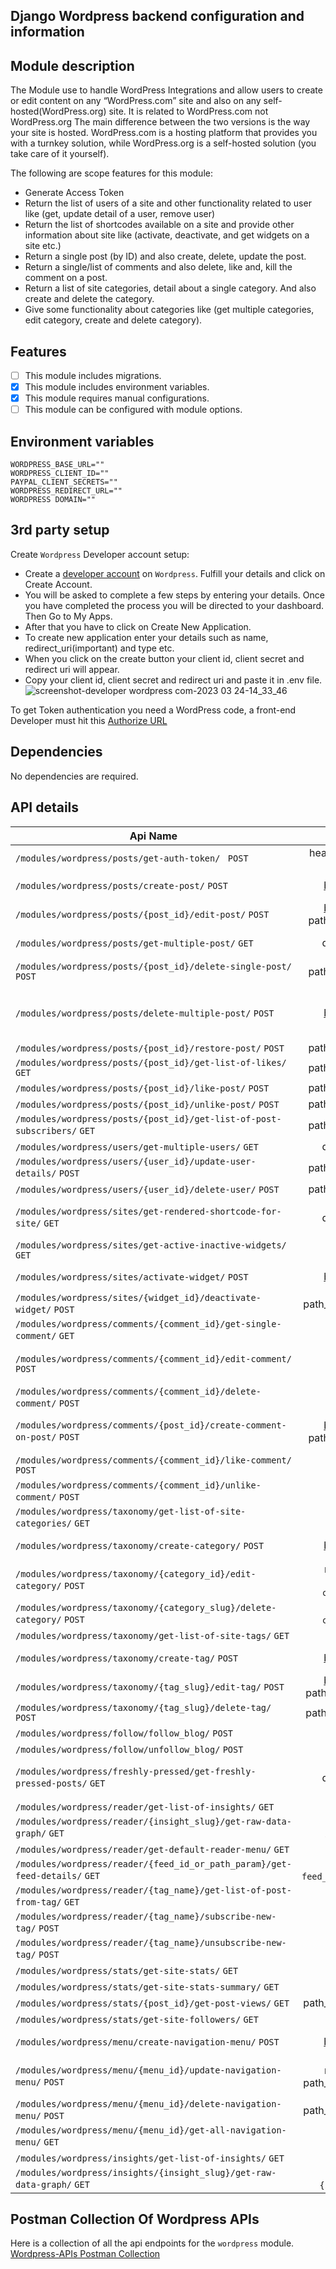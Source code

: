 ## Django Wordpress backend configuration and information

## Module description

The Module use to handle WordPress Integrations and allow users to create or edit content on any “WordPress.com” site
and also on any self-hosted(WordPress.org) site.
It is related to WordPress.com not WordPress.org The main difference between the two versions is the way your site is
hosted. WordPress.com is a hosting platform that provides you with a turnkey solution, while WordPress.org is a
self-hosted solution (you take care of it yourself).

The following are scope features for this module:

- Generate Access Token
- Return the list of users of a site and other functionality related to user like (get, update detail of a user, remove
  user)
- Return the list of shortcodes available on a site and provide other information about site like (activate, deactivate,
  and get widgets on a site etc.)
- Return a single post (by ID) and also create, delete, update the post.
- Return a single/list of comments and also delete, like and, kill the comment on a post.
- Return a list of site categories, detail about a single category. And also create and delete the category.
- Give some functionality about categories like (get multiple categories, edit category, create and delete category).

## Features

- [ ] This module includes migrations.
- [x] This module includes environment variables.
- [x] This module requires manual configurations.
- [ ] This module can be configured with module options.

## Environment variables

```dotenv
WORDPRESS_BASE_URL=""
WORDPRESS_CLIENT_ID=""
PAYPAL_CLIENT_SECRETS=""
WORDPRESS_REDIRECT_URL=""
WORDPRESS DOMAIN=""
```

## 3rd party setup

Create `Wordpress` Developer account setup:

- Create a [developer account](https://login.wordpress.org/register?locale=en_US) on `Wordpress`. Fulfill your details
  and click on Create Account.
- You will be asked to complete a few steps by entering your details. Once you have completed the process you will be
  directed to your dashboard. Then Go to My Apps.
- After that you have to click on Create New Application.
- To create new application enter your details such as name, redirect_uri(important) and type etc.
- When you click on the create button your client id, client secret and redirect uri will appear.
- Copy your client id, client secret and redirect uri and paste it in .env file.
  ![screenshot-developer wordpress com-2023 03 24-14_33_46](https://user-images.githubusercontent.com/120275623/227482252-4b579e05-34af-4c5e-bc02-a289dd6ecdb4.png)

To get Token authentication you need a WordPress code, a front-end Developer must hit
this [Authorize URL](https://public-api.wordpress.com/oauth2/authorize?client_id={client_id}&redirect_uri={uri}&response_type=code)

## Dependencies

No dependencies are required.

## API details

| Api Name                                                                    |                                      Param                                       | Description                                                                                                                                                                                                                                                                                                                |
|-----------------------------------------------------------------------------|:--------------------------------------------------------------------------------:|:---------------------------------------------------------------------------------------------------------------------------------------------------------------------------------------------------------------------------------------------------------------------------------------------------------------------------|
| `/modules/wordpress/posts/get-auth-token/ `  `POST`                         |                             headers `wordpress-code`                             | Provide Auth Token to perform further Authentication                                                                                                                                                                                                                                                                       |
| `/modules/wordpress/posts/create-post/` `POST`                              |               [body_params](#Postman-Collection-Of-Wordpress-APIs)               | Create a post on WordPress. Required the request body. For details about request body visit the given link  https://developer.wordpress.com/docs/api/1.1/post/sites/%24site/posts/new/                                                                                                                                     |
| `/modules/wordpress/posts/{post_id}/edit-post/`  `POST`                     | [body_params](#Postman-Collection-Of-Wordpress-APIs) <br/> path_param `post_id`  | Edit a post on WordPress. Required the request body. For details about request body visit the given link  https://developer.wordpress.com/docs/api/1.1/post/sites/%24site/posts/%24post_ID/                                                                                                                                |
| `/modules/wordpress/posts/get-multiple-post/`   `GET`                       |                                   query_params                                   | Get a list of matching posts. User can use optional query params. For details about query params visit the given link below https://developer.wordpress.com/docs/api/1.1/get/sites/%24site/posts/                                                                                                                          |
| `/modules/wordpress/posts/{post_id}/delete-single-post/` `POST`             |                               path_param `post_id`                               | Delete a post. Note: If the trash is enabled, this request will send the post to the trash. A second request will permanently delete the post.                                                                                                                                                                             |
| `/modules/wordpress/posts/delete-multiple-post/`  `POST`                    |               [body_params](#Postman-Collection-Of-Wordpress-APIs)               | Delete multiple posts. Note: If the trash is enabled, this request will send non-trashed posts to the trash. Trashed posts will be permanently deleted. Required the request body. For details about request body visit the given link below https://developer.wordpress.com/docs/api/1.1/post/sites/%24site/posts/delete/ |
| `/modules/wordpress/posts/{post_id}/restore-post/`  `POST`                  |                               path_param `post_id`                               | Restore multiple posts.                                                                                                                                                                                                                                                                                                    |
| `/modules/wordpress/posts/{post_id}/get-list-of-likes/`  `GET`              |                               path_param `post_id`                               | Get a list of the likes for a post.                                                                                                                                                                                                                                                                                        |
| `/modules/wordpress/posts/{post_id}/like-post/`   `POST`                    |                               path_param `post_id`                               | Like a post.                                                                                                                                                                                                                                                                                                               |
| `/modules/wordpress/posts/{post_id}/unlike-post/`  `POST`                   |                               path_param `post_id`                               | Unlike a post                                                                                                                                                                                                                                                                                                              |
| `/modules/wordpress/posts/{post_id}/get-list-of-post-subscribers/` `GET`    |                               path_param `post_id`                               | Get a list of the specified post's subscribers.                                                                                                                                                                                                                                                                            |
| `/modules/wordpress/users/get-multiple-users/`  `GET`                       |                                   query_params                                   | List the users of a site.                                                                                                                                                                                                                                                                                                  |
| `/modules/wordpress/users/{user_id}/update-user-details/` `POST`            |                               path_param `user_id`                               | Update details of a user of a site.                                                                                                                                                                                                                                                                                        |
| `/modules/wordpress/users/{user_id}/delete-user/`  `POST`                   |                               path_param `user_id`                               | Delete a User                                                                                                                                                                                                                                                                                                              |
| `/modules/wordpress/sites/get-rendered-shortcode-for-site/`     `GET`       |                                   query_params                                   | Get a rendered shortcode for a site. Note: The current user must have publishing access. User have to you required query params. For details about query params visit the given link below https://developer.wordpress.com/docs/api/1.1/get/sites/%24site/shortcodes/render/                                               |
| `/modules/wordpress/sites/get-active-inactive-widgets/`    `GET`            |                                       None                                       | Retrieve the active and inactive widgets for a site.                                                                                                                                                                                                                                                                       |
| `/modules/wordpress/sites/activate-widget/`   `POST`                        |               [body_params](#Postman-Collection-Of-Wordpress-APIs)               | Activate a widget on a site. Required the request body. For details about request body visit the given link below https://developer.wordpress.com/docs/api/1.1/post/sites/%24site/widgets/new/                                                                                                                             |
| `/modules/wordpress/sites/{widget_id}/deactivate-widget/` `POST`            |                              path_param `widget_id`                              | Deactivate a widget on a site.                                                                                                                                                                                                                                                                                             |
| `/modules/wordpress/comments/{comment_id}/get-single-comment/`  `GET`       |                             path_param `comment_id`                              | Get a single comment.                                                                                                                                                                                                                                                                                                      |
| `/modules/wordpress/comments/{comment_id}/edit-comment/`   `POST`           |                             path_param `comment_id`                              | Edit a comment Required the request body. For details about request body visit the given link below https://developer.wordpress.com/docs/api/1.1/post/sites/%24site/comments/%24comment_ID/                                                                                                                                |
| `/modules/wordpress/comments/{comment_id}/delete-comment/`  `POST`          |                             path_param `comment_id`                              | Delete a comment                                                                                                                                                                                                                                                                                                           |
| `/modules/wordpress/comments/{post_id}/create-comment-on-post/`  `POST`     | [body_params](#Postman-Collection-Of-Wordpress-APIs) <br/> path_param `post_id`  | Creates a comment on post Required the request body. For details about request body visit the given link below https://developer.wordpress.com/docs/api/1.1/post/sites/%24site/posts/%24post_ID/replies/new/                                                                                                               |
| `/modules/wordpress/comments/{comment_id}/like-comment/`  `POST`            |                             path_param `comment_id`                              | Like a comment                                                                                                                                                                                                                                                                                                             |
| `/modules/wordpress/comments/{comment_id}/unlike-comment/`  `POST`          |                             path_param `comment_id`                              | Unlike a comment                                                                                                                                                                                                                                                                                                           |
| `/modules/wordpress/taxonomy/get-list-of-site-categories/` `GET`            |                                       None                                       | Get a list of a site's categories.                                                                                                                                                                                                                                                                                         |
| `/modules/wordpress/taxonomy/create-category/`   `POST`                     |               [body_params](#Postman-Collection-Of-Wordpress-APIs)               | Create a new category. Required the request body. For details about request body visit the given link below https://developer.wordpress.com/docs/api/1.1/post/sites/%24site/categories/new/                                                                                                                                |
| `/modules/wordpress/taxonomy/{category_id}/edit-category/` `POST`           |                  request.body <br/> path_param `category_slug`                   | Edit a category. Required the request body. For details about request body visit the given link below https://developer.wordpress.com/docs/api/1.1/post/sites/%24site/categories/slug:%24category/                                                                                                                         |
| `/modules/wordpress/taxonomy/{category_slug}/delete-category/`  `POST`      |                            path_param `category_slug`                            | Delete a category.                                                                                                                                                                                                                                                                                                         |
| `/modules/wordpress/taxonomy/get-list-of-site-tags/`  `GET`                 |                                       None                                       | Get a list of a site's tags.                                                                                                                                                                                                                                                                                               |
| `/modules/wordpress/taxonomy/create-tag/`   `POST`                          |               [body_params](#Postman-Collection-Of-Wordpress-APIs)               | Create a new Tag.Required the request body. For details about request body visit the given link below https://developer.wordpress.com/docs/api/1.1/post/sites/%24site/tags/new/                                                                                                                                            |
| `/modules/wordpress/taxonomy/{tag_slug}/edit-tag/`  `POST`                  | [body_params](#Postman-Collection-Of-Wordpress-APIs) <br/> path_param `tag_slug` | Edit a tag. Required the request body. For details about request body visit the given link below https://developer.wordpress.com/docs/api/1.1/post/sites/%24site/tags/slug:%24tag/                                                                                                                                         |
| `/modules/wordpress/taxonomy/{tag_slug}/delete-tag/`  `POST`                |                              path_param `tag_slug`                               | Delete a tag.                                                                                                                                                                                                                                                                                                              |
| `/modules/wordpress/follow/follow_blog/`   `POST`                           |                                       None                                       | Follow a blog.                                                                                                                                                                                                                                                                                                             |
| `/modules/wordpress/follow/unfollow_blog/`  `POST`                          |                                       None                                       | Unfollow a blog                                                                                                                                                                                                                                                                                                            |
| `/modules/wordpress/freshly-pressed/get-freshly-pressed-posts/`  `GET`      |                                   query_params                                   | Get a list of Freshly Pressed posts. User can use optional query params. For details about query params visit the given link below https://developer.wordpress.com/docs/api/1.1/get/freshly-pressed/                                                                                                                       |
| `/modules/wordpress/reader/get-list-of-insights/`  `GET`                    |                                       None                                       | Get a list of stats/metrics/insights that the current user has access to.                                                                                                                                                                                                                                                  |
| `/modules/wordpress/reader/{insight_slug}/get-raw-data-graph/`  `GET`       |                            path_param `insight_slug`                             | Get raw data for a particular graph.                                                                                                                                                                                                                                                                                       |
| `/modules/wordpress/reader/get-default-reader-menu/` `GET`                  |                                       None                                       | Get default reader menu.                                                                                                                                                                                                                                                                                                   |
| `/modules/wordpress/reader/{feed_id_or_path_param}/get-feed-details/` `GET` |                        path_param `feed_id_or_path_param`                        | Get details about a feed.                                                                                                                                                                                                                                                                                                  |
| `/modules/wordpress/reader/{tag_name}/get-list-of-post-from-tag/`  `GET`    |                             path_param `{tag_name}`                              | Get a list of posts from a tag                                                                                                                                                                                                                                                                                             |
| `/modules/wordpress/reader/{tag_name}/subscribe-new-tag/`  `POST`           |                             path_param `{tag_name}`                              | Subscribe to a new tag.                                                                                                                                                                                                                                                                                                    |
| `/modules/wordpress/reader/{tag_name}/unsubscribe-new-tag/`  `POST`         |                             path_param `{tag_name}`                              | Unsubscribe to a new tag.                                                                                                                                                                                                                                                                                                  |
| `/modules/wordpress/stats/get-site-stats/`   `GET`                          |                                       None                                       | Get a site's stats                                                                                                                                                                                                                                                                                                         |
| `/modules/wordpress/stats/get-site-stats-summary/`  `GET`                   |                                       None                                       | View a site's summarized views, visitors, likes and comments                                                                                                                                                                                                                                                               |
| `/modules/wordpress/stats/{post_id}/get-post-views/`  `GET`                 |                              path_param `{post_id}`                              | View a post's views                                                                                                                                                                                                                                                                                                        |
| `/modules/wordpress/stats/get-site-followers/`  `GET`                       |                                       None                                       | View a site's followers                                                                                                                                                                                                                                                                                                    |
| `/modules/wordpress/menu/create-navigation-menu/`  `POST`                   |               [body_params](#Postman-Collection-Of-Wordpress-APIs)               | Create a new navigation menu. Required the request body. For details about request body visit the given link below https://developer.wordpress.com/docs/api/1.1/post/sites/%24site/menus/new/                                                                                                                              |
| `/modules/wordpress/menu/{menu_id}/update-navigation-menu/`  `POST`         |                       request.body  path_param `{menu_id}`                       | Update a navigation menu. Required the request body. For details about request body visit the given link below https://developer.wordpress.com/docs/api/1.1/post/sites/%24site/menus/%24menu_id/                                                                                                                           |
| `/modules/wordpress/menu/{menu_id}/delete-navigation-menu/` `POST`          |                              path_param `{menu_id}`                              | Delete a navigation menu                                                                                                                                                                                                                                                                                                   |
| `/modules/wordpress/menu/{menu_id}/get-all-navigation-menu/` `GET`          |                                       None                                       | Get a list of all navigation menus.                                                                                                                                                                                                                                                                                        |
| `/modules/wordpress/insights/get-list-of-insights/`  `GET`                  |                                       None                                       | Get a list of stats/metrics/insights that the current user has access to.                                                                                                                                                                                                                                                  |
| `/modules/wordpress/insights/{insight_slug}/get-raw-data-graph/`  `GET`     |                           path_param `{insight_slug}`                            | Get raw data for a particular graph                                                                                                                                                                                                                                                                                        |

## Postman Collection Of Wordpress APIs

Here is a collection of all the api endpoints for the `wordpress` module.
[Wordpress-APIs Postman Collection](https://drive.google.com/file/d/19l6tOhFxQAZ9lEfVjLYcZqepAO-jBD1r/view?usp=share_link)
